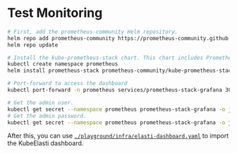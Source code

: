 
# Test Monitoring

```bash
# First, add the prometheus-community Helm repository.
helm repo add prometheus-community https://prometheus-community.github.io/helm-charts
helm repo update

# Install the kube-prometheus-stack chart. This chart includes Prometheus and Grafana.
kubectl create namespace prometheus
helm install prometheus-stack prometheus-community/kube-prometheus-stack -n prometheus

# Port-forward to access the dashboard
kubectl port-forward -n prometheus services/prometheus-stack-grafana 3000:80

# Get the admin user.
kubectl get secret --namespace prometheus prometheus-stack-grafana -o jsonpath="{.data.admin-user}" | base64 --decode ; echo
# Get the admin password.
kubectl get secret --namespace prometheus prometheus-stack-grafana -o jsonpath="{.data.admin-password}" | base64 --decode ; echo
```

After this, you can use [`./playground/infra/elasti-dashboard.yaml`](https://github.com/truefoundry/KubeElasti/blob/main/playground/infra/elasti-dashboard.yaml) to import the KubeElasti dashboard.



